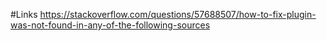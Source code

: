 #Links
https://stackoverflow.com/questions/57688507/how-to-fix-plugin-was-not-found-in-any-of-the-following-sources
